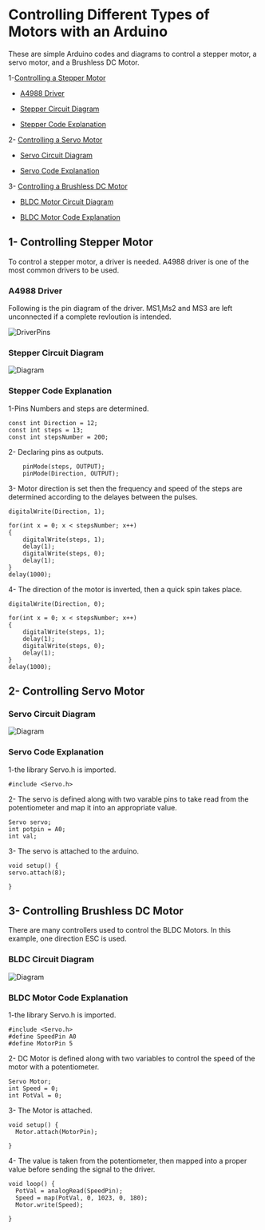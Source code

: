 # Controlling Different Types of Motors with an Arduino

These are simple Arduino codes and diagrams to control a stepper motor, a servo motor, and a Brushless DC Motor.

1-[Controlling a Stepper Motor](https://github.com/AbdullahAlshambri/Controlling-Different-Types-of-Motors#1--controlling-stepper-motor
) 
  - [A4988 Driver](https://github.com/AbdullahAlshambri/Controlling-Different-Types-of-Motors#a4988-driver)

  - [Stepper Circuit Diagram](https://github.com/AbdullahAlshambri/Controlling-Different-Types-of-Motors#stepper-circuit-diagram
)

  - [Stepper Code Explanation](https://github.com/AbdullahAlshambri/Controlling-Different-Types-of-Motors#stepper-code-explanation
)

2- [Controlling a Servo Motor](https://github.com/AbdullahAlshambri/Controlling-Different-Types-of-Motors#2--controlling-servo-motor
) 

  - [Servo Circuit Diagram](https://github.com/AbdullahAlshambri/Controlling-Different-Types-of-Motors#bldc-circuit-diagram
)

  - [Servo Code Explanation](https://github.com/AbdullahAlshambri/Controlling-Different-Types-of-Motors#bldc-motor-code-explanation)


3- [Controlling a Brushless DC Motor](https://github.com/AbdullahAlshambri/Controlling-Different-Types-of-Motors#3--controlling-brushless-dc-motor
) 

  - [BLDC Motor Circuit Diagram](https://github.com/AbdullahAlshambri/Controlling-Stepper-and-Servo-Motors#bldc-circuit-diagram
)

  - [BLDC Motor Code Explanation](https://github.com/AbdullahAlshambri/Controlling-Stepper-and-Servo-Motors#bldc-motor-code-explanation)
  

## 1- Controlling Stepper Motor
To control a stepper motor, a driver is needed. A4988 driver is one of the most common drivers to be used.

### A4988 Driver

Following is the pin diagram of the driver. MS1,Ms2 and MS3 are left unconnected if a complete revloution is intended.

![DriverPins](https://a.pololu-files.com/picture/0J10073.600.jpg?75d9ca5bb2e095e5c5f64350019e1b81
)



    
### Stepper Circuit Diagram

![Diagram](https://github.com/AbdullahAlshambri/StepperMotorControl/blob/main/diagram.png?raw=true)




### Stepper Code Explanation  

1-Pins Numbers and steps are determined.
```
const int Direction = 12;
const int steps = 13;
const int stepsNumber = 200;
```
2- Declaring pins as outputs.
```
	pinMode(steps, OUTPUT);
	pinMode(Direction, OUTPUT);
```
3- Motor direction is set then the frequency and speed of the steps are determined according to the delayes between the pulses.

```
digitalWrite(Direction, 1);

for(int x = 0; x < stepsNumber; x++)
{
	digitalWrite(steps, 1);
	delay(1);
	digitalWrite(steps, 0);
	delay(1);
}
delay(1000); 
```
4- The direction of the motor is inverted, then a quick spin takes place.
```
digitalWrite(Direction, 0);

for(int x = 0; x < stepsNumber; x++)
{
	digitalWrite(steps, 1);
	delay(1);
	digitalWrite(steps, 0);
	delay(1);
}
delay(1000); 
```



## 2- Controlling Servo Motor


### Servo Circuit Diagram

![Diagram](https://github.com/AbdullahAlshambri/ServoMOTORControl/blob/main/Diagram.png?raw=true)



### Servo Code Explanation  

1-the library Servo.h is imported.
```
#include <Servo.h>
```
2- The servo is defined along with two varable pins to take read from the potentiometer and map it into an appropriate value.
```
Servo servo;
int potpin = A0;
int val;
```
3- The servo is attached to the arduino.

```
void setup() {
servo.attach(8);

}
```


## 3- Controlling Brushless DC Motor
There are many controllers used to control the BLDC Motors. In this example, one direction ESC is used.


### BLDC Circuit Diagram

![Diagram](https://user-images.githubusercontent.com/83937586/180501804-bb5e93a0-b8a5-4a72-b1cb-922952bf923f.png)



### BLDC Motor Code Explanation  

1-the library Servo.h is imported.
```
#include <Servo.h>
#define SpeedPin A0
#define MotorPin 5
```
2- DC Motor is defined along with two variables to control the speed of the motor with a potentiometer.
```
Servo Motor;
int Speed = 0;
int PotVal = 0;
```
3- The Motor is attached.

```
void setup() {
  Motor.attach(MotorPin); 
  
}
```
4- The value is taken from the potentiometer, then mapped into a proper value before sending the signal to the driver.
```
void loop() {
  PotVal = analogRead(SpeedPin);
  Speed = map(PotVal, 0, 1023, 0, 180);
  Motor.write(Speed);

}
```
